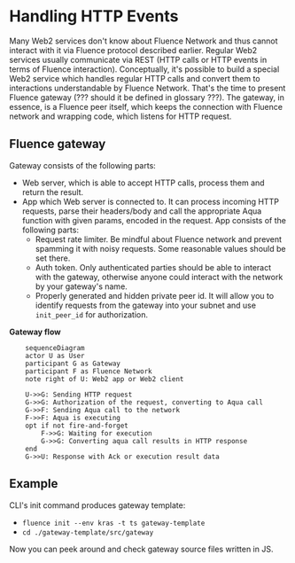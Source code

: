 # Handling HTTP Events

Many Web2 services don't know about Fluence Network and thus cannot interact with it via Fluence protocol described earlier.
Regular Web2 services usually communicate via REST (HTTP calls or HTTP events in terms of Fluence interaction).
Conceptually, it's possible to build a special Web2 service which handles regular HTTP calls and convert them to interactions understandable by Fluence Network.
That's the time to present Fluence gateway (??? should it be defined in glossary ???).
The gateway, in essence, is a Fluence peer itself, which keeps the connection with Fluence network and wrapping code, which listens for HTTP request.

## Fluence gateway

Gateway consists of the following parts:
- Web server, which is able to accept HTTP calls, process them and return the result.
- App which Web server is connected to. It can process incoming HTTP requests, parse their headers/body and call the appropriate Aqua function with given params, encoded in the request. App consists of the following parts:
  - Request rate limiter. Be mindful about Fluence network and prevent spamming it with noisy requests. Some reasonable values should be set there.
  - Auth token. Only authenticated parties should be able to interact with the gateway, otherwise anyone could interact with the network by your gateway's name.
  - Properly generated and hidden private peer id. It will allow you to identify requests from the gateway into your subnet and use `init_peer_id` for authorization.

**Gateway flow**
```mermaid
    sequenceDiagram
    actor U as User
    participant G as Gateway
    participant F as Fluence Network
    note right of U: Web2 app or Web2 client
    
    U->>G: Sending HTTP request
    G->>G: Authorization of the request, converting to Aqua call
    G->>F: Sending Aqua call to the network
    F->>F: Aqua is executing
    opt if not fire-and-forget
        F->>G: Waiting for execution
        G->>G: Converting aqua call results in HTTP response
    end
    G->>U: Response with Ack or execution result data
```  

## Example

CLI's init command produces gateway template:

- `fluence init --env kras -t ts gateway-template`
- `cd ./gateway-template/src/gateway`

Now you can peek around and check gateway source files written in JS.

